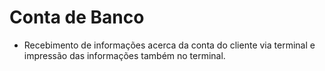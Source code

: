 # Conta de Banco
* Recebimento de informações acerca da conta do cliente via terminal e impressão das informações também no terminal.
